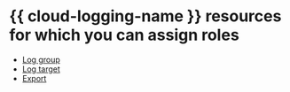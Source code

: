 # {{ cloud-logging-name }} resources for which you can assign roles

* [Log group](../../../logging/concepts/log-group.md)
* [Log target](../../../logging/operations/create-sink.md)
* [Export](../../../logging/operations/export-logs.md)